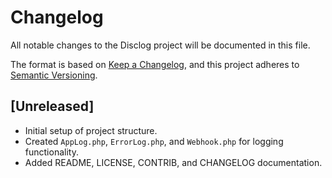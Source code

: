 # Changelog

All notable changes to the Disclog project will be documented in this file.

The format is based on [Keep a Changelog](https://keepachangelog.com/en/1.0.0/), and this project adheres to [Semantic Versioning](https://semver.org/spec/v2.0.0.html).

## [Unreleased]

- Initial setup of project structure.
- Created `AppLog.php`, `ErrorLog.php`, and `Webhook.php` for logging functionality.
- Added README, LICENSE, CONTRIB, and CHANGELOG documentation.